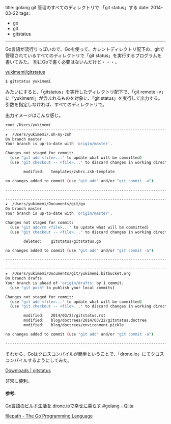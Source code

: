 title: golang git 管理のすべてのディレクトリで 「git status」する
date: 2014-03-22
tags:
  - go
  - git
  - gitstatus
---

Go言語が流行りっぽいので、Goを使って、カレントディレクトリ配下の、gitで管理されているすべてのディレクトリで「git
status」を実行するプログラムを書いてみた。
別にGoで書く必要はないんだけど・・・。

[yukimemi/gitstatus](https://github.com/yukimemi/gitstatus)

```sh
$ gitstatus yukimemi
```

みたいにすると、「gitstatus」を実行したディレクトリ配下で、「git remote
-v」に「yukimemi」が含まれるものを対象に、「git
status」を実行して出力する。引数を指定しなければ、すべてのディレクトリで。

出力イメージはこんな感じ。

```sh
root /Users/yukimemi
--------------------------------------------------------------------------------
★  /Users/yukimemi/.oh-my-zsh
On branch master
Your branch is up-to-date with 'origin/master'.

Changes not staged for commit:
  (use "git add <file>..." to update what will be committed)
  (use "git checkout -- <file>..." to discard changes in working directory)

        modified:   templates/zshrc.zsh-template

no changes added to commit (use "git add" and/or "git commit -a")

--------------------------------------------------------------------------------

--------------------------------------------------------------------------------
★  /Users/yukimemi/Documents/git/go
On branch master
Your branch is up-to-date with 'origin/master'.

Changes not staged for commit:
  (use "git add/rm <file>..." to update what will be committed)
  (use "git checkout -- <file>..." to discard changes in working directory)

        deleted:    gitstatus/gitstatus.go

no changes added to commit (use "git add" and/or "git commit -a")

--------------------------------------------------------------------------------

--------------------------------------------------------------------------------
★  /Users/yukimemi/Documents/git/yukimemi.bitbucket.org
On branch drafts
Your branch is ahead of 'origin/drafts' by 1 commit.
  (use "git push" to publish your local commits)

Changes not staged for commit:
  (use "git add <file>..." to update what will be committed)
  (use "git checkout -- <file>..." to discard changes in working directory)

        modified:   2014/03/22/gitstatus.rst
        modified:   blog/doctrees/2014/03/22/gitstatus.doctree
        modified:   blog/doctrees/environment.pickle

no changes added to commit (use "git add" and/or "git commit -a")

--------------------------------------------------------------------------------
```

それから、Goはクロスコンパイルが簡単ということで、「drone.io」にてクロスコンパイルするようにしてみた。

[Downloads |
gitstatus](https://drone.io/github.com/yukimemi/gitstatus/files)

非常に便利。

#### 参考:

[Go言語のビルド生活を drone.ioで幸せに暮らす \#golang -
  Qiita](http://qiita.com/atotto/items/b796c31c1755dbec13db)

[filepath - The Go Programming
  Language](http://golang.org/pkg/path/filepath/#Walk)

